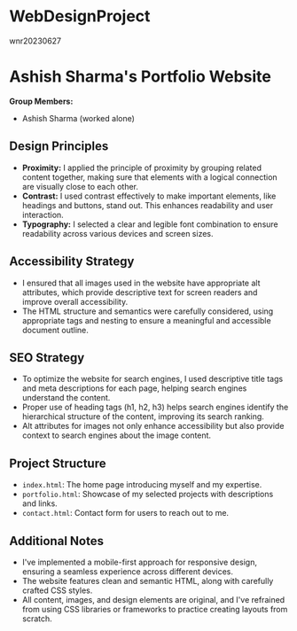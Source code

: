 # WebDesignProject
wnr20230627

# Ashish Sharma's Portfolio Website

**Group Members:**  
- Ashish Sharma (worked alone)

## Design Principles
- **Proximity:** I applied the principle of proximity by grouping related content together, making sure that elements with a logical connection are visually close to each other.
- **Contrast:** I used contrast effectively to make important elements, like headings and buttons, stand out. This enhances readability and user interaction.
- **Typography:** I selected a clear and legible font combination to ensure readability across various devices and screen sizes.

## Accessibility Strategy
- I ensured that all images used in the website have appropriate alt attributes, which provide descriptive text for screen readers and improve overall accessibility.
- The HTML structure and semantics were carefully considered, using appropriate tags and nesting to ensure a meaningful and accessible document outline.

## SEO Strategy
- To optimize the website for search engines, I used descriptive title tags and meta descriptions for each page, helping search engines understand the content.
- Proper use of heading tags (h1, h2, h3) helps search engines identify the hierarchical structure of the content, improving its search ranking.
- Alt attributes for images not only enhance accessibility but also provide context to search engines about the image content.

## Project Structure
- `index.html`: The home page introducing myself and my expertise.
- `portfolio.html`: Showcase of my selected projects with descriptions and links.
- `contact.html`: Contact form for users to reach out to me.

## Additional Notes
- I've implemented a mobile-first approach for responsive design, ensuring a seamless experience across different devices.
- The website features clean and semantic HTML, along with carefully crafted CSS styles.
- All content, images, and design elements are original, and I've refrained from using CSS libraries or frameworks to practice creating layouts from scratch.


